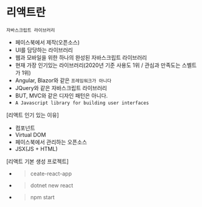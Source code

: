 # 리액트란
`자바스크립트 라이브러리`
- 페이스북에서 제작(오픈소스)
- UI를 담당하는 라이브러리
- 웹과 모바일을 위한 하나의 완성된 자바스크립트 라이브러리
- 현재 가장 인기있는 라이브러리(2020년 기준 사용도 1위 / 관심과 만족도는 스벨트가 1위)
- Angular, Blazor와 같은 `프레임워크가 아니다`
- JQuery와 같은 자바스크립트 라이브러리
- BUT, MVC와 같은 디자인 패턴은 아니다.
- `A Javascript library for building user interfaces`

[리액트 인기 있는 이유]
- 컴포넌트
- Virtual DOM
- 페이스북에서 관리하는 오픈소스
- JSX(JS + HTML)

[리액트 기본 생성 프로젝트]
- > ceate-react-app
- > dotnet new react
- > npm start